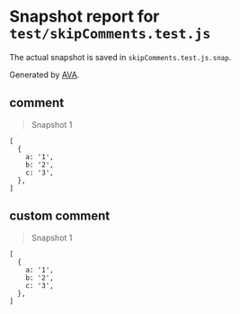 # Snapshot report for `test/skipComments.test.js`

The actual snapshot is saved in `skipComments.test.js.snap`.

Generated by [AVA](https://ava.li).

## comment

> Snapshot 1

    [
      {
        a: '1',
        b: '2',
        c: '3',
      },
    ]

## custom comment

> Snapshot 1

    [
      {
        a: '1',
        b: '2',
        c: '3',
      },
    ]
